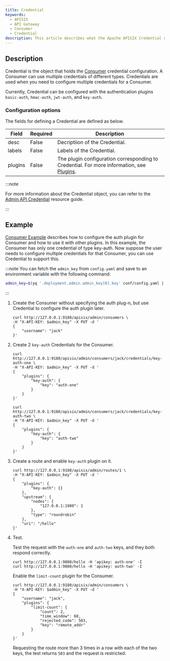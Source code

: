 ```yaml
---
title: Credential
keywords:
  - APISIX
  - API Gateway
  - Consumer
  - Credential
description: This article describes what the Apache APISIX Credential object does and how to use it.
---
```


<!--
#
# Licensed to the Apache Software Foundation (ASF) under one or more
# contributor license agreements.  See the NOTICE file distributed with
# this work for additional information regarding copyright ownership.
# The ASF licenses this file to You under the Apache License, Version 2.0
# (the "License"); you may not use this file except in compliance with
# the License.  You may obtain a copy of the License at
#
#     http://www.apache.org/licenses/LICENSE-2.0
#
# Unless required by applicable law or agreed to in writing, software
# distributed under the License is distributed on an "AS IS" BASIS,
# WITHOUT WARRANTIES OR CONDITIONS OF ANY KIND, either express or implied.
# See the License for the specific language governing permissions and
# limitations under the License.
#
-->

## Description

Credential is the object that holds the [Consumer](./consumer.md) credential configuration.
A Consumer can use multiple credentials of different types.
Credentials are used when you need to configure multiple credentials for a Consumer.

Currently, Credential can be configured with the authentication plugins `basic-auth`, `hmac-auth`, `jwt-auth`, and `key-auth`.

### Configuration options

The fields for defining a Credential are defined as below.

| Field      | Required | Description                                                                                             |
|---------|----------|---------------------------------------------------------------------------------------------------------|
| desc    | False    | Decriptiion of the Credential.                                                                          |
| labels  | False    | Labels of the Credential.                                                                               |
| plugins | False    | The plugin configuration corresponding to Credential. For more information, see [Plugins](./plugin.md). |

:::note

For more information about the Credential object, you can refer to the [Admin API Credential](../admin-api.md#credential) resource guide.

:::

## Example

[Consumer Example](./consumer.md#example) describes how to configure the auth plugin for Consumer and how to use it with other plugins.
In this example, the Consumer has only one credential of type key-auth.
Now suppose the user needs to configure multiple credentials for that Consumer, you can use Credential to support this.

:::note
You can fetch the `admin_key` from `config.yaml` and save to an environment variable with the following command:

```bash
admin_key=$(yq '.deployment.admin.admin_key[0].key' conf/config.yaml | sed 's/"//g')
```

:::

1. Create the Consumer without specifying the auth plug-n, but use Credential to configure the auth plugin later.

    ```shell
    curl http://127.0.0.1:9180/apisix/admin/consumers \
    -H "X-API-KEY: $admin_key" -X PUT -d '
    {
        "username": "jack"
    }'
    ```

2. Create 2 `key-auth` Credentials for the Consumer.

    ```shell
    curl http://127.0.0.1:9180/apisix/admin/consumers/jack/credentials/key-auth-one \
    -H "X-API-KEY: $admin_key" -X PUT -d '
    {
        "plugins": {
            "key-auth": {
                "key": "auth-one"
            }
        }
    }'
    ```

    ```shell
    curl http://127.0.0.1:9180/apisix/admin/consumers/jack/credentials/key-auth-two \
    -H "X-API-KEY: $admin_key" -X PUT -d '
    {
        "plugins": {
            "key-auth": {
                "key": "auth-two"
            }
        }
    }'
    ```

3. Create a route and enable `key-auth` plugin on it.

    ```shell
    curl http://127.0.0.1:9180/apisix/admin/routes/1 \
    -H "X-API-KEY: $admin_key" -X PUT -d '
    {
        "plugins": {
            "key-auth": {}
        },
        "upstream": {
            "nodes": {
                "127.0.0.1:1980": 1
            },
            "type": "roundrobin"
        },
        "uri": "/hello"
    }'
    ```

4. Test.

    Test the request with the `auth-one` and `auth-two` keys, and they both respond correctly.

    ```shell
    curl http://127.0.0.1:9080/hello -H 'apikey: auth-one' -I
    curl http://127.0.0.1:9080/hello -H 'apikey: auth-two' -I
    ```

    Enable the `limit-count` plugin for the Consumer.

    ```shell
    curl http://127.0.0.1:9180/apisix/admin/consumers \
    -H "X-API-KEY: $admin_key" -X PUT -d '
    {
        "username": "jack",
        "plugins": {
            "limit-count": {
                "count": 2,
                "time_window": 60,
                "rejected_code": 503,
                "key": "remote_addr"
            }
        }
    }'
    ```

    Requesting the route more than 3 times in a row with each of the two keys, the test returns `503` and the request is restricted.
